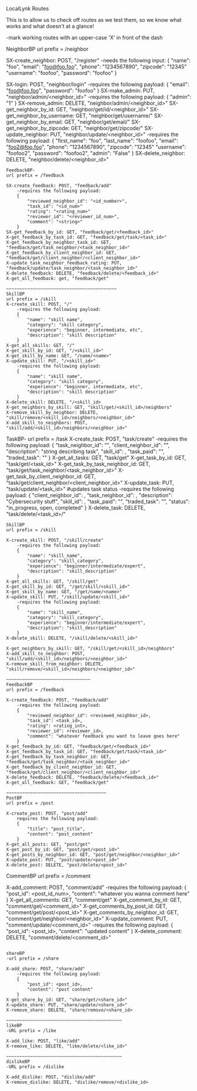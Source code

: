LocalLynk Routes

This is to allow us to check off routes as we test them, so we know what works and what doesn't at a glance!

-mark working routes with an upper-case 'X' in front of the dash

NeighborBP 
url prefix = /neighbor

SX-create_neighbor: POST, "/register"
    -needs the following input:
    {
    "name": "foo",
    "email": "foo@foo.foo",
    "phone": "1234567890",
    "zipcode": "12345"
    "username": "foofoo",
    "password": "foofoo"
    }

SX-login: POST, "neighbor/login"
    -requires the following payload:
    {
    "email": "foo@foo.foo",
    "password": "foofoo"
    }
SX-make_admin: PUT, "neighbor/admin/<neighbor_id>"
    -requires the following payload:
    {
    "admin": "1"
    }
SX-remove_admin: DELETE, "neighbor/admin/<neighbor_id>"
SX-get_neighbor_by_id: GET, "neighbor/get/id/<neighbor_id>"
SX-get_neighbor_by_username: GET, "neighbor/get/username/<username>"
SX-get_neighbor_by_email: GET, "neighbor/get/email/<email>"
SX-get_neighbor_by_zipcode: GET, "neighbor/get/zipcode/<zipcode>"
SX-update_neighbor: PUT, "neighbor/update/<neighbor_id>"
    -requires the following payload:
    {
    "first_name": "foo",
    "last_name": "foofoo",
    "email": "foo2@foo.foo",
    "phone": "1234567890",
    "zipcode": "12345"
    "username": "foofoo2",
    "password": "foofoo2",
    "admin": "False"
    }
SX-delete_neighbor: DELETE, "neighbor/delete/<neighbor_id>"

~~~~~~~~~~~~~~~~~~~~~~~~~~~~~~~~~~~~~~~~~~~
FeedbackBP- 
url prefix = /feedback

SX-create_feedback: POST, "feedback/add"
    -requires the following payload:
    {
        "reviewed_neighbor_id": "<id_number>",
        "task_id": "<id_num>"
        "rating": "<rating_num>"
        "reviewer_id": "<reviewer_id_num>",
        "comment": "<string>"
    }
SX-get_feedback_by_id: GET, "feedback/get/<feedback_id>"
X-get_feedback_by_task_id: GET, "feedback/get/task/<task_id>"
X-get_feedback_by_neighbor_task_id: GET, "feedback/get/task_neighbor/<task_neighbor_id>"
X-get_feedback_by_client_neighbor_id: GET, "feedback/get/client_neighbor/<client_neighbor_id>"
X-update_task_neighbor_feedback_rating: PUT, "feedback/update/task_neighbor/<task_neighbor_id>"
X-delete_feedback: DELETE, "feedback/delete/<feedback_id>"
X-get_all_feedback: get, "feedback/get"

~~~~~~~~~~~~~~~~~~~~~~~~~~~~~~~~~~~~~~~~~~
SkillBP
url prefix = /skill
X-create_skill: POST, "/"
    -requires the following payload:
    {
        "name": "skill name",
        "category": "skill category",
        "experience": "beginner, intermediate, etc",
        "description": "skill description"
    }
X-get_all_skills: GET, "/"
X-get_skill_by_id: GET, "/<skill_id>"
X-get_skill_by_name: GET, "/name/<name>"
X-update_skill: PUT, "/<skill_id>"
    -requires the following payload:
    {
        "name": "skill name",
        "category": "skill category",
        "experience": "beginner, intermediate, etc",
        "description": "skill description"
    }
X-delete_skill: DELETE, "/<skill_id>
X-get_neighbors_by_skill: GET, "skill/get/<skill_id>/neighbors"
X-remove_skill_by_neighbor: DELETE, "skill/remove/<skill_id>/neighbors/<neighbor_id>"
X-add_skill_to_neighbors: POST, "skill/add/<skill_id>/neighbors/<neighbor_id>"

~~~~~~~~~~~~~~~~~~~~~~~~~~~~~~~~~~~~~~~~~~~
TaskBP- url prefix = /task
X-create_task: POST, "task/create"
    -requires the following payload:
    {
        "task_neighbor_id": "<int>",
        "client_neighbor_id": "<int>",
        "description": "string describing task",
        "skill_id": <int>,
        "task_paid": "<bool>",
        "traded_task": "<bool>"
    }
X-get_all_tasks: GET, "task/get"
X-get_task_by_id: GET, "task/get/<task_id>"
X-get_task_by_task_neighbor_id: GET, "task/get/task_neighbor/<task_neighbor_id>"
X-get_task_by_client_neighbor_id: GET, "task/get/client_neighbor/<client_neighbor_id>"
X-update_task: PUT, "task/update/<task_id>" #updates task status
    -requires the following payload:
    {
        "client_neighbor_id": <int>,
        "task_neighbor_id": <int>,
        "description": "Cybersecurity stuff",
        "skill_id": <int>,
        "task_paid": "<bool>",
        "traded_task": "<bool>",
        "status": "in_progress, open, completed" 
}
X-delete_task: DELETE, "task/delete/<task_id>/"
~~~~~~~~~~~~~~~~~~~~~~~~~~~~~~~~~~~~~~~~~~~~~~
SkillBP
url prefix = /skill

X-create_skill: POST, "/skill/create"
    -requires the following payload:
    {
        "name": "skill_name",
        "category": "skill_category",
        "experience": "beginner/intermediate/expert",
        "description": "skill_description"
    }
X-get_all_skills: GET, "/skill/get"
X-get_skill_by_id: GET, "/get/skill/<skill_id>"
X-get_skill_by_name: GET, "/get/name/<name>"
X-update_skill: PUT, "/skill/update/<skill_id>"
    -requires the following payload:
    {
        "name": "skill_name",
        "category": "skill_category",
        "experience": "beginner/intermediate/expert",
        "description": "skill_description"
    }
X-delete_skill: DELETE, "/skill/delete/<skill_id>"

X-get_neighbors_by_skill: GET, "/skill/get/<skill_id>/neighbors"
X-add_skill_to_neighbor: POST, "skill/add/<skill_id>/neighbors/<neighbor_id>"
X-remove_skill_from_neighbor: DELETE, "skill/remove/<skill_id>/neighbors/<neighbor_id>"

~~~~~~~~~~~~~~~~~~~~~~~~~~~~~~~~
FeedbackBP
url prefix = /feedback

X-create_feedback: POST, "feedback/add"
    -requires the following payload:
    {
        "reviewed_neighbor_id": <reviewed_neighbor_id>,
        "task_id": <task_id>,
        "rating": <rating_int>,
        "reviewer_id": <reviewer_id>,
        "comment": "whatever feedback you want to leave goes here"
    }
X-get_feedback_by_id: GET, "feedback/get/<feedback_id>"
X-get_feedback_by_task_id: GET, "feedback/get/task/<task_id>"
X-get_feedback_by_task_neighbor_id: GET, "feedback/get/task_neighbor/<task_neighbor_id>"
X-get_feedback_by_client_neighbor_id: GET, "feedback/get/client_neighbor/<client_neighbor_id>"
X-delete_feedback: DELETE, "feedback/delete/<feedback_id>"
X-get_all_feedback: GET, "feedback/get"

~~~~~~~~~~~~~~~~~~~~~~~~~~~~~~~~~~~~~~
PostBP
url prefix = /post

X-create_post: POST, "post/add"
    requires the following payload:
    {
        "title": "post_title",
        "content": "post_content"
    }
X-get_all_posts: GET, "post/get"
X-get_post_by_id: GET, "post/get/<post_id>"
X-get_posts_by_neighbor_id: GET, "post/get/neighbor/<neighbor_id>"
X-update_post: PUT, "post/update/<post_id>"
X-delete_post: DELETE, "post/delete/<post_id>"

~~~~~~~~~~~~~~~~~~~~~~~~~~~~~~~~~~~~~~~~~~~~~~

CommentBP
url prefix = /comment

X-add_comment: POST, "comment/add"
    -requires the following payload:
    {
        "post_id": <post_id_num>,
        "content": "whatever you wanna comment here"
    }
X-get_all_comments: GET, "comment/get"
X-get_comment_by_id: GET, "comment/get/<comment_id>"
X-get_comments_by_post_id: GET, "comment/get/post/<post_id>"
X-get_comments_by_neighbor_id: GET, "comment/get/neighbor/<neighbor_id>"
X-update_comment: PUT, "comment/update/<comment_id>"
    -requires the following payload:
    {
        "post_id": <post_id>,
        "content": "updated content"
    }
X-delete_comment: DELETE, "comment/delete/<comment_id>"

~~~~~~~~~~~~~~~~~~~~~~~~~~~~~~~~~~~~~~~~~~~~~

shareBP
-url prefix = /share

X-add_share: POST, "share/add"
    -requires the following payload:
    {
        "post_id": <post_id>,
        "content": "post content"
    }
X-get_share_by_id: GET, "share/get/<share_id>"
X-update_share: PUT, "share/update/<share_id>"
X-remove_share: DELETE, "share/remove/<share_id>

~~~~~~~~~~~~~~~~~~~~~~~~~~~~~~~~~~~~~~~~~~~~
likeBP 
-URL prefix = /like

X-add_like: POST, "like/add"
X-remove_like: DELETE, "like/delete/<like_id>"

~~~~~~~~~~~~~~~~~~~~~~~~~~~~~~~~~~~~~~~~~~~~
dislikeBP
-URL prefix = /dislike

X-add_dislike: POST, "dislike/add"
X-remove_dislike: DELETE, "dislike/remove/<dislike_id>